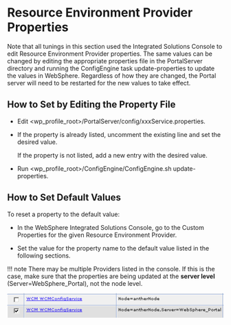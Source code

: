 # Resource Environment Provider Properties

Note that all tunings in this section used the Integrated Solutions Console to edit Resource Environment
Provider properties. The same values can be changed by editing the appropriate properties file in the
PortalServer directory and running the ConfigEngine task update-properties to update the values in
WebSphere. Regardless of how they are changed, the Portal server will need to be restarted for the new
values to take effect.

## How to Set by Editing the Property File

- Edit <wp_profile_root>/PortalServer/config/xxxService.properties.

- If the property is already listed, uncomment the existing line and set the desired value.

    If the property is not listed, add a new entry with the desired value.

- Run <wp_profile_root>/ConfigEngine/ConfigEngine.sh update-properties.

## How to Set Default Values

To reset a property to the default value:

- In the WebSphere Integrated Solutions Console, go to the Custom Properties for the given Resource Environment Provider.

- Set the value for the property name to the default value listed in the following sections.

!!! note
    There may be multiple Providers listed in the console. If this is the case, make sure that the properties are being updated at the **server level** (Server=WebSphere_Portal), not the node level.

![Resource Environment Provider Properties](../../../../../images/ResourceEnvironmentProviderProperties.png)